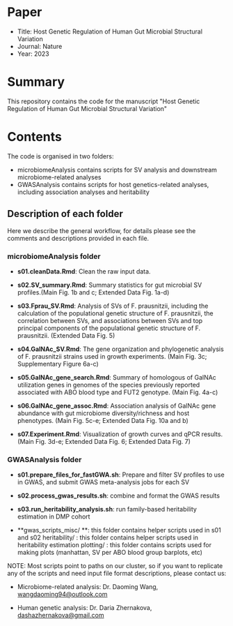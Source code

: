 # Paper

- Title: Host Genetic Regulation of Human Gut Microbial Structural Variation
- Journal: Nature
- Year: 2023

# Summary

This repository contains the code for the manuscript "Host Genetic Regulation of Human Gut Microbial Structural Variation"

# Contents
The code is organised in two folders:

- microbiomeAnalysis contains scripts for SV analysis and downstream microbiome-related analyses
- GWASAnalysis contains scripts for host genetics-related analyses, including association analyses and heritability

## Description of each folder
Here we describe the general workflow, for details please see the comments and descriptions provided in each file.

### microbiomeAnalysis folder

- **s01.cleanData.Rmd**: Clean the raw input data.

- **s02.SV_summary.Rmd**: Summary statistics for gut microbial SV profiles.(Main Fig. 1b and c; Extended Data Fig. 1a-d)

- **s03.Fprau_SV.Rmd**: Analysis of SVs of F. prausnitzii, including the calculation of the populational genetic structure of F. prausnitzii, the correlation between SVs, and associations between SVs and top principal components of the populational genetic structure of F. prausnitzii. (Extended Data Fig. 5)

- **s04.GalNAc_SV.Rmd**: The gene organization and phylogenetic analysis of F. prausnitzii strains used in growth experiments. (Main Fig. 3c; Supplementary Figure 6a-c)

- **s05.GalNAc_gene_search.Rmd**: Summary of homologous of GalNAc utilization genes in genomes of the species previously reported associated with ABO blood type and FUT2 genotype. (Main Fig. 4a-c)

- **s06.GalNAc_gene_assoc.Rmd**: Association analysis of GalNAc gene abundance with gut microbiome diversity/richness and host phenotypes. (Main Fig. 5c-e; Extended Data Fig. 10a and b)

- **s07.Experiment.Rmd**: Visualization of growth curves and qPCR results. (Main Fig. 3d-e; Extended Data Fig. 6; Extended Data Fig. 7)

### GWASAnalysis folder

- **s01.prepare_files_for_fastGWA.sh**: Prepare and filter SV profiles to use in GWAS, and submit GWAS meta-analysis jobs for each SV

- **s02.process_gwas_results.sh**: combine and format the GWAS results

- **s03.run_heritability_analysis.sh**: run family-based heritability estimation in DMP cohort

- **gwas_scripts_misc/ **: this folder contains helper scripts used in s01 and s02 heritability/ : this folder contains helper scripts used in heritability estimation plotting/ : this folder contains scripts used for making plots (manhattan, SV per ABO blood group barplots, etc)

NOTE: Most scripts point to paths on our cluster, so if you want to replicate any of the scripts and need input file format descriptions, please contact us:

- Microbiome-related analysis: Dr. Daoming Wang, wangdaoming94@outlook.com

- Human genetic analysis: Dr. Daria Zhernakova, dashazhernakova@gmail.com



